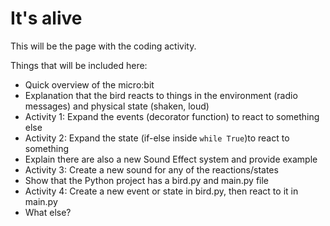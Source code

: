 # It's alive

This will be the page with the coding activity.

Things that will be included here:
- Quick overview of the micro:bit
- Explanation that the bird reacts to things in the environment (radio
  messages) and physical state (shaken, loud)
- Activity 1: Expand the events (decorator function) to react to something else
- Activity 2: Expand the state (if-else inside `while True`)to react to something
- Explain there are also a new Sound Effect system and provide example
- Activity 3: Create a new sound for any of the reactions/states
- Show that the Python project has a bird.py and main.py file 
- Activity 4: Create a new event or state in bird.py, then react to it in main.py
- What else?
